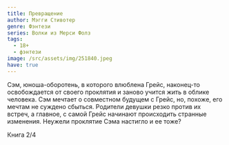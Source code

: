 ```yaml
---
title: Превращение
author: Мэгги Стивотер
genre: Фэнтези
series: Волки из Мерси Фолз
tags:
  - 18+
  - фэнтези
image: /src/assets/img/251840.jpeg
have: true
---
```

Сэм, юноша-оборотень, в которого влюблена Грейс, наконец-то освобождается от своего проклятия и заново учится жить в облике человека. Сэм мечтает о совместном будущем с Грейс, но, похоже, его мечтам не суждено сбыться. Родители девушки резко против их встреч, а главное, с самой Грейс начинают происходить странные изменения. Неужели проклятие Сэма настигло и ее тоже?

Книга 2/4
